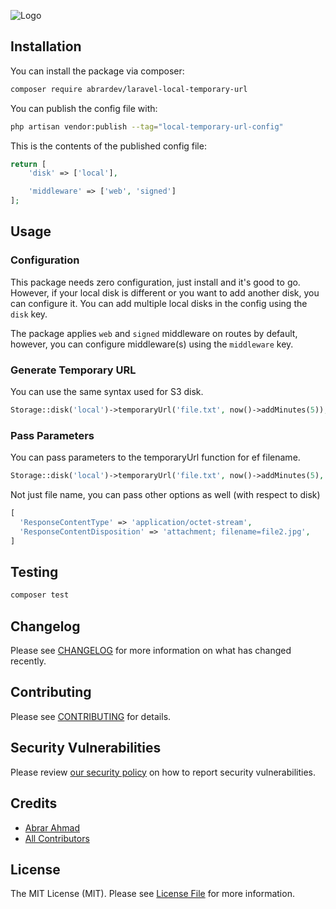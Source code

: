 ![Logo](https://banners.beyondco.de/Laravel%20Local%20Disk%20Temporary%20URL%20.png?theme=light&packageManager=composer+require&packageName=abrardev%2Flaravel-local-temporary-url&pattern=floorTile&style=style_1&description=Quickly+add+support+for+temporary+url+for+local+filesystem+drivers&md=1&showWatermark=0&fontSize=100px&images=link)

## Installation

You can install the package via composer:

```bash
composer require abrardev/laravel-local-temporary-url
```

You can publish the config file with:

```bash
php artisan vendor:publish --tag="local-temporary-url-config"
```

This is the contents of the published config file:

```php
return [
    'disk' => ['local'],

    'middleware' => ['web', 'signed']
];
```

## Usage

### Configuration
This package needs zero configuration, just install and it's good to go. However, if your local disk is different or you want to add another disk, you can configure it. You can add multiple local disks in the config using the `disk` key. <br>

The package applies `web` and `signed` middleware on routes by default, however, you can configure middleware(s) using the `middleware` key.

### Generate Temporary URL
You can use the same syntax used for S3 disk. 
```php
Storage::disk('local')->temporaryUrl('file.txt', now()->addMinutes(5));
```

### Pass Parameters 
You can pass parameters to the temporaryUrl function for ef filename.  
```php
Storage::disk('local')->temporaryUrl('file.txt', now()->addMinutes(5), ['filename' => 'customname']);
```

Not just file name, you can pass other options as well (with respect to disk) 
```php
[
  'ResponseContentType' => 'application/octet-stream',
  'ResponseContentDisposition' => 'attachment; filename=file2.jpg',
]
```

## Testing

```bash
composer test
```

## Changelog

Please see [CHANGELOG](CHANGELOG.md) for more information on what has changed recently.

## Contributing

Please see [CONTRIBUTING](CONTRIBUTING.md) for details.

## Security Vulnerabilities

Please review [our security policy](../../security/policy) on how to report security vulnerabilities.

## Credits

- [Abrar Ahmad](https://github.com/abrardev99)
- [All Contributors](../../contributors)

## License

The MIT License (MIT). Please see [License File](LICENSE.md) for more information.
